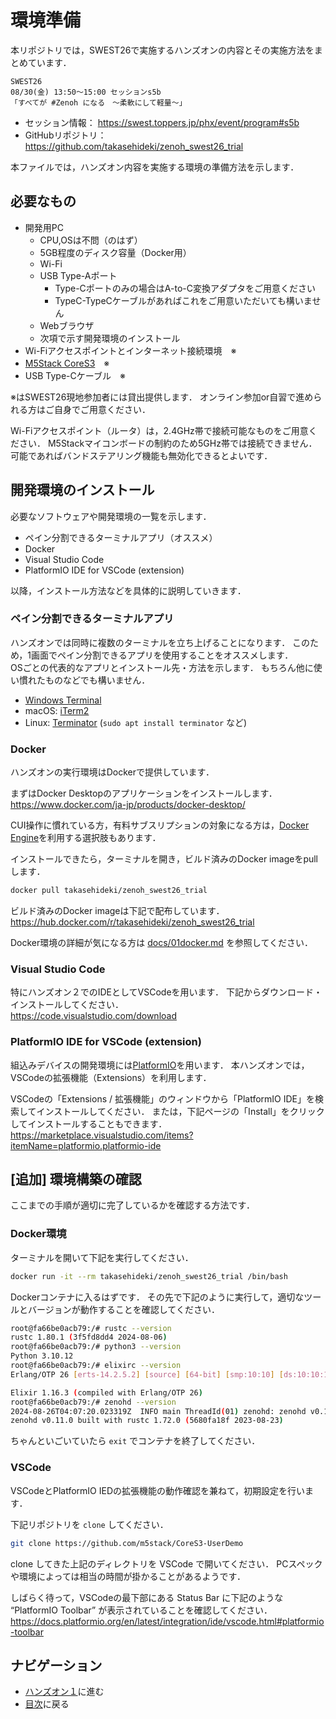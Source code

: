 # 環境準備

本リポジトリでは，SWEST26で実施するハンズオンの内容とその実施方法をまとめています．  

```
SWEST26
08/30(金) 13:50〜15:00 セッションs5b
「すべてが #Zenoh になる　〜柔軟にして軽量〜」 
```

- セッション情報： https://swest.toppers.jp/phx/event/program#s5b
- GitHubリポジトリ： https://github.com/takasehideki/zenoh_swest26_trial

本ファイルでは，ハンズオン内容を実施する環境の準備方法を示します．

## 必要なもの

- 開発用PC
  - CPU,OSは不問（のはず）
  - 5GB程度のディスク容量（Docker用）
  - Wi-Fi
  - USB Type-Aポート
    - Type-Cポートのみの場合はA-to-C変換アダプタをご用意ください
    - TypeC-TypeCケーブルがあればこれをご用意いただいても構いません
  - Webブラウザ
  - 次項で示す開発環境のインストール
- Wi-Fiアクセスポイントとインターネット接続環境　※
- [M5Stack CoreS3](https://docs.m5stack.com/ja/core/CoreS3)　※
- USB Type-Cケーブル　※

※はSWEST26現地参加者には貸出提供します．
オンライン参加or自習で進められる方はご自身でご用意ください．

Wi-Fiアクセスポイント（ルータ）は，2.4GHz帯で接続可能なものをご用意ください．
M5Stackマイコンボードの制約のため5GHz帯では接続できません．
可能であればバンドステアリング機能も無効化できるとよいです．

## 開発環境のインストール

必要なソフトウェアや開発環境の一覧を示します．

- ペイン分割できるターミナルアプリ（オススメ）
- Docker
- Visual Studio Code
- PlatformIO IDE for VSCode (extension)

以降，インストール方法などを具体的に説明していきます．

### ペイン分割できるターミナルアプリ

ハンズオンでは同時に複数のターミナルを立ち上げることになります．
このため，1画面でペイン分割できるアプリを使用することをオススメします．  
OSごとの代表的なアプリとインストール先・方法を示します．
もちろん他に使い慣れたものなどでも構いません．

- [Windows Terminal](https://learn.microsoft.com/ja-jp/windows/terminal/install)
- macOS: [iTerm2](https://iterm2.com/downloads.html)
- Linux: [Terminator](https://gnome-terminator.org/) (`sudo apt install terminator` など)

### Docker

ハンズオンの実行環境はDockerで提供しています．

まずはDocker Desktopのアプリケーションをインストールします．  
https://www.docker.com/ja-jp/products/docker-desktop/

CUI操作に慣れている方，有料サブスリプションの対象になる方は，[Docker Engine](https://docs.docker.com/engine/install/)を利用する選択肢もあります．

インストールできたら，ターミナルを開き，ビルド済みのDocker imageをpullします．

```bash
docker pull takasehideki/zenoh_swest26_trial
```

ビルド済みのDocker imageは下記で配布しています．  
https://hub.docker.com/r/takasehideki/zenoh_swest26_trial

Docker環境の詳細が気になる方は [docs/01docker.md](/docs/01docker.md) を参照してください．

### Visual Studio Code

特にハンズオン２でのIDEとしてVSCodeを用います．
下記からダウンロード・インストールしてください．  
https://code.visualstudio.com/download

### PlatformIO IDE for VSCode (extension)

組込みデバイスの開発環境には[PlatformIO](https://platformio.org/)を用います．
本ハンズオンでは，VSCodeの拡張機能（Extensions）を利用します．

VSCodeの「Extensions / 拡張機能」のウィンドウから「PlatformIO IDE」を検索してインストールしてください．
または，下記ページの「Install」をクリックしてインストールすることもできます．  
https://marketplace.visualstudio.com/items?itemName=platformio.platformio-ide

## [追加] 環境構築の確認

ここまでの手順が適切に完了しているかを確認する方法です．

### Docker環境

ターミナルを開いて下記を実行してください．

```bash
docker run -it --rm takasehideki/zenoh_swest26_trial /bin/bash
```

Dockerコンテナに入るはずです．
その先で下記のように実行して，適切なツールとバージョンが動作することを確認してください．

```bash
root@fa66be0acb79:/# rustc --version 
rustc 1.80.1 (3f5fd8dd4 2024-08-06)
root@fa66be0acb79:/# python3 --version 
Python 3.10.12
root@fa66be0acb79:/# elixirc --version 
Erlang/OTP 26 [erts-14.2.5.2] [source] [64-bit] [smp:10:10] [ds:10:10:10] [async-threads:1] [jit]

Elixir 1.16.3 (compiled with Erlang/OTP 26)
root@fa66be0acb79:/# zenohd --version 
2024-08-26T04:07:20.023319Z  INFO main ThreadId(01) zenohd: zenohd v0.11.0 built with rustc 1.72.0 (5680fa18f 2023-08-23)
zenohd v0.11.0 built with rustc 1.72.0 (5680fa18f 2023-08-23)
```

ちゃんといごいていたら `exit` でコンテナを終了してください．

### VSCode

VSCodeとPlatformIO IEDの拡張機能の動作確認を兼ねて，初期設定を行います．

下記リポジトリを `clone` してください．

```bash
git clone https://github.com/m5stack/CoreS3-UserDemo
```

clone してきた上記のディレクトリを VSCode で開いてください．
PCスペックや環境によっては相当の時間が掛かることがあるようです．

しばらく待って，VSCodeの最下部にある Status Bar に下記のような “PlatformIO Toolbar” が表示されていることを確認してください．  
https://docs.platformio.org/en/latest/integration/ide/vscode.html#platformio-toolbar


## ナビゲーション

- [ハンズオン１](/docs/1lang.md)に進む
- [目次](/README.md#目次)に戻る
